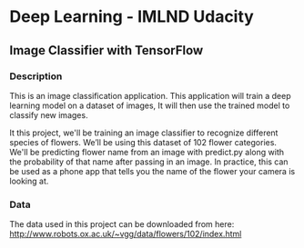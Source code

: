 
# Deep Learning - IMLND Udacity
## Image Classifier with TensorFlow


### Description


This is an image classification application. This application will train a deep learning model on a dataset of images, It will then use the trained model to classify new images.

It this project, we'll be training an image classifier to recognize different species of flowers. We’ll be using this dataset of 102 flower categories. We'll be predicting flower name from an image with predict.py along with the probability of that name after passing in an image. In practice, this can be used as a phone app that tells you the name of the flower your camera is looking at.


### Data

The data used in this project can be downloaded from here:
http://www.robots.ox.ac.uk/~vgg/data/flowers/102/index.html

